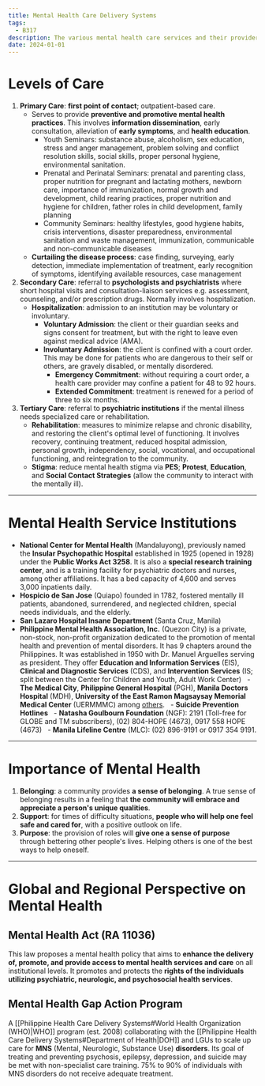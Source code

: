 ```yaml
---
title: Mental Health Care Delivery Systems
tags:
  - B317
description: The various mental health care services and their providers in the Philippines.
date: 2024-01-01
---
```

# Levels of Care
1. **Primary Care**: **first point of contact**; outpatient-based care.
	- Serves to provide **preventive and promotive mental health practices**. This involves **information dissemination**, early consultation, alleviation of **early symptoms**, and **health education**.
		- Youth Seminars: substance abuse, alcoholism, sex education, stress and anger management, problem solving and conflict resolution skills, social skills, proper personal hygiene, environmental sanitation.
		- Prenatal and Perinatal Seminars: prenatal and parenting class, proper nutrition for pregnant and lactating mothers, newborn care, importance of immunization, normal growth and development, child rearing practices, proper nutrition and hygiene for children, father roles in child development, family planning
		- Community Seminars: healthy lifestyles, good hygiene habits, crisis interventions, disaster preparedness, environmental sanitation and waste management, immunization, communicable and non-communicable diseases
	- **Curtailing the disease process**: case finding, surveying, early detection, immediate implementation of treatment, early recognition of symptoms, identifying available resources, case management
2. **Secondary Care**: referral to **psychologists and psychiatrists** where short hospital visits and consultation-liaison services e.g. assessment, counseling, and/or prescription drugs. Normally involves hospitalization.
	- **Hospitalization**: admission to an institution may be voluntary or involuntary.
		- **Voluntary Admission**: the client or their guardian seeks and signs consent for treatment, but with the right to leave even against medical advice (AMA).
		- **Involuntary Admission**: the client is confined with a court order. This may be done for patients who are dangerous to their self or others, are gravely disabled, or mentally disordered.
			- **Emergency Commitment**: without requiring a court order, a health care provider may confine a patient for 48 to 92 hours.
			- **Extended Commitment**: treatment is renewed for a period of three to six months.
3. **Tertiary Care**: referral to **psychiatric institutions** if the mental illness needs specialized care or rehabilitation.
	- **Rehabilitation**: measures to minimize relapse and chronic disability, and restoring the client's optimal level of functioning. It involves recovery, continuing treatment, reduced hospital admission, personal growth, independency, social, vocational, and occupational functioning, and reintegration to the community.
	- **Stigma**: reduce mental health stigma via **PES**; **Protest**, **Education**, and **Social Contact Strategies** (allow the community to interact with the mentally ill).
___
# Mental Health Service Institutions
- **National Center for Mental Health** (Mandaluyong), previously named the **Insular Psychopathic Hospital** established in 1925 (opened in 1928) under the **Public Works Act 3258**. It is also a **special research training center**, and is a training facility for psychiatric doctors and nurses, among other affiliations. It has a bed capacity of 4,600 and serves 3,000 inpatients daily.
- **Hospicio de San Jose** (Quiapo) founded in 1782, fostered mentally ill patients, abandoned, surrendered, and neglected children, special needs individuals, and the elderly.
- **San Lazaro Hospital Insane Department** (Santa Cruz, Manila)
- **Philippine Mental Health Association, Inc.** (Quezon City) is a private, non-stock, non-profit organization dedicated to the promotion of mental health and prevention of mental disorders. It has 9 chapters around the Philippines. It was established in 1950 with Dr. Manuel Arguelles serving as president. They offer **Education and Information Services** (EIS), **Clinical and Diagnostic Services** (CDS), and **Intervention Services** (IS; split between the Center for Children and Youth, Adult Work Center)
  - **The Medical City**, **Philippine General Hospital** (PGH), **Manila Doctors Hospital** (MDH), **University of the East Ramon Magsaysay Memorial Medical Center** (UERMMMC) among [others](https://www.webbline.com/mental-health/).
  - **Suicide Prevention Hotlines**
	  - **Natasha Goulbourn Foundation** (NGF): 2191 (Toll-free for GLOBE and TM subscribers), (02) 804-HOPE (4673), 0917 558 HOPE (4673)
	  - **Manila Lifeline Centre** (MLC): (02) 896-9191 or 0917 354 9191.
___
# Importance of Mental Health
1. **Belonging**: a community provides **a sense of belonging**. A true sense of belonging results in a feeling that **the community will embrace and appreciate a person's unique qualities**.
2. **Support**: for times of difficulty situations, **people who will help one feel safe and cared for**, with a positive outlook on life.
3. **Purpose**: the provision of roles will **give one a sense of purpose** through bettering other people's lives. Helping others is one of the best ways to help oneself.
___
# Global and Regional Perspective on Mental Health
## Mental Health Act (RA 11036)
This law proposes a mental health policy that aims to **enhance the delivery of, promote, and provide access to mental health services and care** on all institutional levels. It promotes and protects the **rights of the individuals utilizing psychiatric, neurologic, and psychosocial health services**.
## Mental Health Gap Action Program
A [[Philippine Health Care Delivery Systems#World Health Organization (WHO)|WHO]] program (est. 2008) collaborating with the [[Philippine Health Care Delivery Systems#Department of Health|DOH]] and LGUs to scale up care for **MNS** (Mental, Neurologic, Substance Use) **disorders**. Its goal of treating and preventing psychosis, epilepsy, depression, and suicide may be met with non-specialist care training. 75% to 90% of individuals with MNS disorders do not receive adequate treatment.